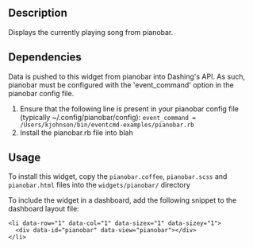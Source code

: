 ## Description
Displays the currently playing song from pianobar.

## Dependencies
Data is pushed to this widget from pianobar into Dashing's API.  As such, pianobar must be configured with the 'event_command' option in the pianobar config file.

1. Ensure that the following line is present in your pianobar config file (typically ~/.config/pianobar/config):  ```event_command = /Users/kjohnson/bin/eventcmd-examples/pianobar.rb```
2. Install the pianobar.rb file into blah

## Usage
To install this widget, copy the ```pianobar.coffee```, ```pianobar.scss``` and ```pianobar.html``` files into the ```widgets/pianobar/``` directory

To include the widget in a dashboard, add the following snippet to the dashboard layout file:
```
<li data-row="1" data-col="1" data-sizex="1" data-sizey="1">
  <div data-id="pianobar" data-view="pianobar"></div>
</li>
```